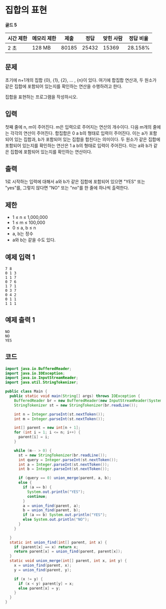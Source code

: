 # 집합의 표현

**골드 5**

|시간 제한|	메모리 제한	|제출|	정답	|맞힌 사람|	정답 비율|
|---|---|---|---|---|---|
|2 초|	128 MB|	80185	|25432	|15369|	28.158%|

## 문제

초기에 n+1개의 집합 {0}, {1}, {2}, ... , {n}이 있다. 여기에 합집합 연산과, 두 원소가 같은 집합에 포함되어 있는지를 확인하는 연산을 수행하려고 한다.

집합을 표현하는 프로그램을 작성하시오.

## 입력 

첫째 줄에 n, m이 주어진다.
m은 입력으로 주어지는 연산의 개수이다.
다음 m개의 줄에는 각각의 연산이 주어진다. 
합집합은 0 a b의 형태로 입력이 주어진다. 
이는 a가 포함되어 있는 집합과, b가 포함되어 있는 집합을 합친다는 의미이다.
두 원소가 같은 집합에 포함되어 있는지를 확인하는 연산은 1 a b의 형태로 입력이 주어진다. 
이는 a와 b가 같은 집합에 포함되어 있는지를 확인하는 연산이다.

## 출력 

1로 시작하는 입력에 대해서 a와 b가 같은 집합에 포함되어 있으면 "YES" 또는 "yes"를, 그렇지 않다면 "NO" 또는 "no"를 한 줄에 하나씩 출력한다.

## 제한

- 1 ≤ n ≤ 1,000,000
- 1 ≤ m ≤ 100,000
- 0 ≤ a, b ≤ n
- a, b는 정수
- a와 b는 같을 수도 있다.

## 예제 입력 1

```
7 8
0 1 3
1 1 7
0 7 6
1 7 1
0 3 7
0 4 2
0 1 1
1 1 1
```

## 예제 출력 1

```
NO
NO
YES
```

## 코드 

```java
import java.io.BufferedReader;
import java.io.IOException;
import java.io.InputStreamReader;
import java.util.StringTokenizer;

public class Main {
  public static void main(String[] args) throws IOException {
    BufferedReader br = new BufferedReader(new InputStreamReader(System.in));
    StringTokenizer st = new StringTokenizer(br.readLine());

    int n = Integer.parseInt(st.nextToken());
    int m = Integer.parseInt(st.nextToken());

    int[] parent = new int[n + 1];
    for (int i = 1; i <= n; i++) {
      parent[i] = i;
    }

    while (m-- > 0) {
      st = new StringTokenizer(br.readLine());
      int query = Integer.parseInt(st.nextToken());
      int a = Integer.parseInt(st.nextToken());
      int b = Integer.parseInt(st.nextToken());

      if (query == 0) union_merge(parent, a, b);
      else {
        if (a == b) {
          System.out.println("YES");
          continue;
        }
        a = union_find(parent, a);
        b = union_find(parent, b);
        if (a == b) System.out.println("YES");
        else System.out.println("NO");
      }
    }

  }
  static int union_find(int[] parent, int x) {
    if (parent[x] == x) return x;
    return parent[x] = union_find(parent, parent[x]);
  }
  static void union_merge(int[] parent, int x, int y) {
    x = union_find(parent, x);
    y = union_find(parent, y);

    if (x != y) {
      if (x < y) parent[y] = x;
      else parent[x] = y;
    }
  }
}
```